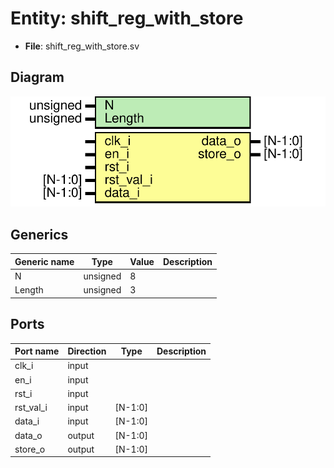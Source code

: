 
# Entity: shift_reg_with_store 
- **File**: shift_reg_with_store.sv

## Diagram
![Diagram](shift_reg_with_store.svg "Diagram")
## Generics

| Generic name | Type     | Value | Description |
| ------------ | -------- | ----- | ----------- |
| N            | unsigned | 8     |             |
| Length       | unsigned | 3     |             |

## Ports

| Port name | Direction | Type    | Description |
| --------- | --------- | ------- | ----------- |
| clk_i     | input     |         |             |
| en_i      | input     |         |             |
| rst_i     | input     |         |             |
| rst_val_i | input     | [N-1:0] |             |
| data_i    | input     | [N-1:0] |             |
| data_o    | output    | [N-1:0] |             |
| store_o   | output    | [N-1:0] |             |
